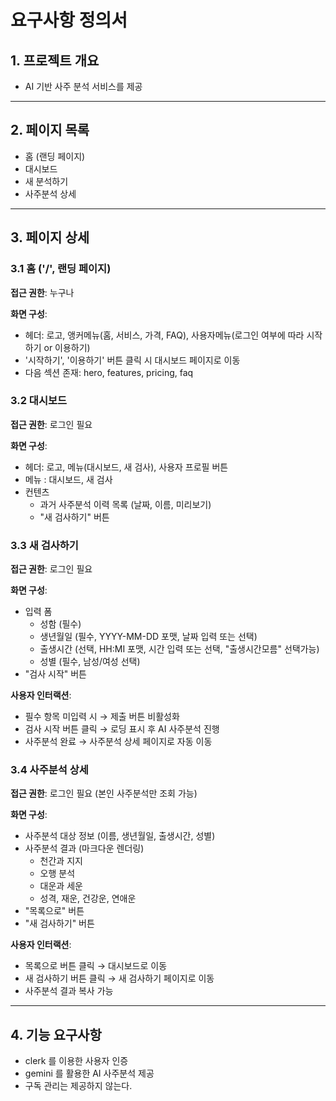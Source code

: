 # 요구사항 정의서

## 1. 프로젝트 개요

- AI 기반 사주 분석 서비스를 제공

---

## 2. 페이지 목록 

- 홈 (랜딩 페이지)
- 대시보드
- 새 분석하기
- 사주분석 상세

---

## 3. 페이지 상세

### 3.1 홈 ('/', 랜딩 페이지)

**접근 권한**: 누구나

**화면 구성**:

- 헤더: 로고, 앵커메뉴(홈, 서비스, 가격, FAQ), 사용자메뉴(로그인 여부에 따라 시작하기 or 이용하기)
- '시작하기', '이용하기' 버튼 클릭 시 대시보드 페이지로 이동
- 다음 섹션 존재: hero, features, pricing, faq

### 3.2 대시보드

**접근 권한**: 로그인 필요

**화면 구성**:

- 헤더: 로고, 메뉴(대시보드, 새 검사), 사용자 프로필 버튼
- 메뉴 : 대시보드, 새 검사
- 컨텐츠
  - 과거 사주분석 이력 목록 (날짜, 이름, 미리보기)
  - "새 검사하기" 버튼


### 3.3 새 검사하기

**접근 권한**: 로그인 필요

**화면 구성**:

- 입력 폼
  - 성함 (필수)
  - 생년월일 (필수, YYYY-MM-DD 포맷, 날짜 입력 또는 선택)
  - 출생시간 (선택, HH:MI 포맷,  시간 입력 또는 선택, "출생시간모름" 선택가능)
  - 성별 (필수, 남성/여성 선택)
- "검사 시작" 버튼

**사용자 인터랙션**:
- 필수 항목 미입력 시 → 제출 버튼 비활성화
- 검사 시작 버튼 클릭 → 로딩 표시 후 AI 사주분석 진행
- 사주분석 완료 → 사주분석 상세 페이지로 자동 이동

### 3.4 사주분석 상세
**접근 권한**: 로그인 필요 (본인 사주분석만 조회 가능)

**화면 구성**:
- 사주분석 대상 정보 (이름, 생년월일, 출생시간, 성별)
- 사주분석 결과 (마크다운 렌더링)
  - 천간과 지지
  - 오행 분석
  - 대운과 세운
  - 성격, 재운, 건강운, 연애운
- "목록으로" 버튼
- "새 검사하기" 버튼

**사용자 인터랙션**:

- 목록으로 버튼 클릭 → 대시보드로 이동
- 새 검사하기 버튼 클릭 → 새 검사하기 페이지로 이동
- 사주분석 결과 복사 가능

---

## 4. 기능 요구사항

- clerk 를 이용한 사용자 인증
- gemini 를 활용한 AI 사주분석 제공 
- 구독 관리는 제공하지 않는다.
